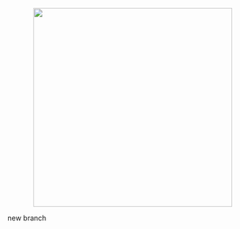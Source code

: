 <p align="center">
    <a href="https://wolftechti.com.br/" target="_blank">
        <img src="https://wolftechti.com.br/images/img_1.png" width="400">
    </a>
</p>

new branch
